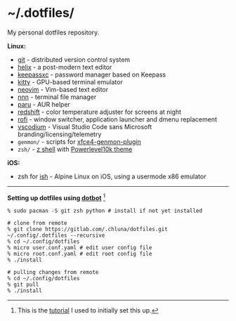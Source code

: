 # ~/.dotfiles/

My personal dotfiles repository.

__Linux:__

* [git](https://git-scm.com/) - distributed version control system
* [helix](https://helix-editor.com/) - a post-modern text editor
* [keepassxc](https://github.com/keepassxreboot/keepassxc) - password manager based on Keepass
* [kitty](https://sw.kovidgoyal.net/kitty/) - GPU-based terminal emulator
* [neovim](https://neovim.io/) - Vim-based text editor
* [nnn](https://github.com/jarun/nnn) - terminal file manager
* [paru](https://github.com/Morganamilo/paru) - AUR helper
* [redshift](http://jonls.dk/redshift) - color temperature adjuster for screens at night
* [rofi](https://github.com/davatorium/rofi) - window switcher, application launcher and dmenu replacement
* [vscodium](https://vscodium.com) - Visual Studio Code sans Microsoft branding/licensing/telemetry
* `genmon/` - scripts for [xfce4-genmon-plugin](https://docs.xfce.org/panel-plugins/xfce4-genmon-plugin)
* `zsh/` - [z shell](https://www.zsh.org/) with [Powerlevel10k theme](https://github.com/romkatv/powerlevel10k)

__iOS:__

* zsh for [ish](https://ish.app/) - Alpine Linux on iOS, using a usermode x86 emulator

---

__Setting up dotfiles using [dotbot](https://github.com/anishathalye/dotbot)__ [^1]

```shell
% sudo pacman -S git zsh python # install if not yet installed

# clone from remote
% git clone https://gitlab.com/.chluna/dotfiles.git ~/.config/.dotfiles --recursive
% cd ~/.config/dotfiles
% micro user.conf.yaml # edit user config file
% micro root.conf.yaml # edit root config file
% ./install

# pulling changes from remote
% cd ~/.config/dotfiles
% git pull
% ./install
```
[^1]: This is the [tutorial](https://www.elliotdenolf.com/posts/bootstrap-your-dotfiles-with-dotbot) I used to initially set this up.
